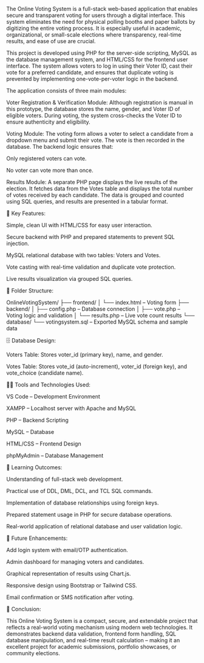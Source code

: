 The Online Voting System is a full-stack web-based application that enables secure and transparent voting for users through a digital interface. This system eliminates the need for physical polling booths and paper ballots by digitizing the entire voting process. It is especially useful in academic, organizational, or small-scale elections where transparency, real-time results, and ease of use are crucial.

This project is developed using PHP for the server-side scripting, MySQL as the database management system, and HTML/CSS for the frontend user interface. The system allows voters to log in using their Voter ID, cast their vote for a preferred candidate, and ensures that duplicate voting is prevented by implementing one-vote-per-voter logic in the backend.

The application consists of three main modules:

Voter Registration & Verification Module:
Although registration is manual in this prototype, the database stores the name, gender, and Voter ID of eligible voters. During voting, the system cross-checks the Voter ID to ensure authenticity and eligibility.

Voting Module:
The voting form allows a voter to select a candidate from a dropdown menu and submit their vote. The vote is then recorded in the database. The backend logic ensures that:

Only registered voters can vote.

No voter can vote more than once.

Results Module:
A separate PHP page displays the live results of the election. It fetches data from the Votes table and displays the total number of votes received by each candidate. The data is grouped and counted using SQL queries, and results are presented in a tabular format.

📌 Key Features:

Simple, clean UI with HTML/CSS for easy user interaction.

Secure backend with PHP and prepared statements to prevent SQL injection.

MySQL relational database with two tables: Voters and Votes.

Vote casting with real-time validation and duplicate vote protection.

Live results visualization via grouped SQL queries.

📁 Folder Structure:

OnlineVotingSystem/
├── frontend/
│ └── index.html – Voting form
├── backend/
│ ├── config.php – Database connection
│ ├── vote.php – Voting logic and validation
│ └── results.php – Live vote count results
└── database/
└── votingsystem.sql – Exported MySQL schema and sample data

🗄️ Database Design:

Voters Table: Stores voter_id (primary key), name, and gender.

Votes Table: Stores vote_id (auto-increment), voter_id (foreign key), and vote_choice (candidate name).

👨‍🔧 Tools and Technologies Used:

VS Code – Development Environment

XAMPP – Localhost server with Apache and MySQL

PHP – Backend Scripting

MySQL – Database

HTML/CSS – Frontend Design

phpMyAdmin – Database Management

🧠 Learning Outcomes:

Understanding of full-stack web development.

Practical use of DDL, DML, DCL, and TCL SQL commands.

Implementation of database relationships using foreign keys.

Prepared statement usage in PHP for secure database operations.

Real-world application of relational database and user validation logic.

🚀 Future Enhancements:

Add login system with email/OTP authentication.

Admin dashboard for managing voters and candidates.

Graphical representation of results using Chart.js.

Responsive design using Bootstrap or Tailwind CSS.

Email confirmation or SMS notification after voting.

📝 Conclusion:

This Online Voting System is a compact, secure, and extendable project that reflects a real-world voting mechanism using modern web technologies. It demonstrates backend data validation, frontend form handling, SQL database manipulation, and real-time result calculation – making it an excellent project for academic submissions, portfolio showcases, or community elections.
